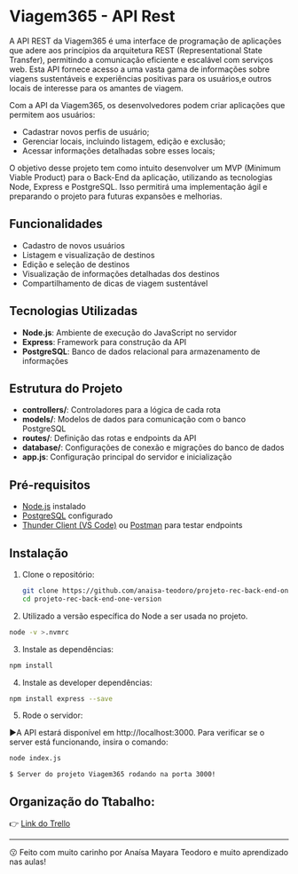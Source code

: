 # Viagem365 - API Rest

A API REST da Viagem365 é uma interface de programação de aplicações que adere aos princípios da arquitetura REST (Representational State Transfer), permitindo a comunicação eficiente e escalável com serviços web. Esta API fornece acesso a uma vasta gama de informações sobre viagens sustentáveis e experiências positivas para os usuários,e outros locais de interesse para os amantes de viagem.

Com a API da Viagem365, os desenvolvedores podem criar aplicações que permitem aos usuários:

- Cadastrar novos perfis de usuário;
- Gerenciar locais, incluindo listagem, edição e exclusão;
- Acessar informações detalhadas sobre esses locais;

O objetivo desse projeto tem como intuito desenvolver um MVP (Minimum Viable Product) para o Back-End da aplicação, utilizando as tecnologias Node, Express e PostgreSQL. Isso permitirá uma implementação ágil e preparando o projeto para futuras expansões e melhorias.

## Funcionalidades

- Cadastro de novos usuários
- Listagem e visualização de destinos
- Edição e seleção de destinos
- Visualização de informações detalhadas dos destinos
- Compartilhamento de dicas de viagem sustentável

## Tecnologias Utilizadas

- **Node.js**: Ambiente de execução do JavaScript no servidor
- **Express**: Framework para construção da API
- **PostgreSQL**: Banco de dados relacional para armazenamento de informações

## Estrutura do Projeto

- **controllers/**: Controladores para a lógica de cada rota
- **models/**: Modelos de dados para comunicação com o banco PostgreSQL
- **routes/**: Definição das rotas e endpoints da API
- **database/**: Configurações de conexão e migrações do banco de dados
- **app.js**: Configuração principal do servidor e inicialização

## Pré-requisitos

- [Node.js](https://nodejs.org/) instalado
- [PostgreSQL](https://www.postgresql.org/) configurado
- [Thunder Client (VS Code)](https://www.thunderclient.com/) ou [Postman](https://www.postman.com/) para testar endpoints

## Instalação

1. Clone o repositório:

   ```bash
   git clone https://github.com/anaisa-teodoro/projeto-rec-back-end-one-version1.git
   cd projeto-rec-back-end-one-version
   ```
2. Utilizado a versão específica do Node a ser usada no projeto. 
 ```bash 
 node -v >.nvmrc
  ```   
3. Instale as dependências:
 ```bash 
 npm install
  ```
4. Instale as developer dependências:
 ```bash 
npm install express --save
  ```

5. Rode o servidor:

:arrow_forward:A API estará disponível em http://localhost:3000. Para verificar se o server está funcionando, insira o comando:

 ```bash 
node index.js
  ```
```git
$ Server do projeto Viagem365 rodando na porta 3000!
```

## Organização do Ttabalho:


:point_right: [Link do Trello](https://trello.com/invite/b/672fae9f231944fed47b4d23/ATTIf8f505115d4477fed570aeceb186ff3200607CB7/viagem365-floripa-nature)

---

:kissing: Feito com muito carinho por Anaísa Mayara Teodoro e muito aprendizado nas aulas! 
